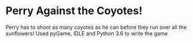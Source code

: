 # Perry Against the Coyotes!
Perry has to shoot as many coyotes as he can before they run over all the sunflowers!
Used pyGame, IDLE and Python 3.6 to write the game
